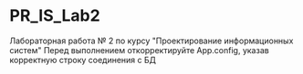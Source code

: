 # PR_IS_Lab2
Лабораторная работа № 2 по курсу "Проектирование информационных систем"
Перед выполнением откорректируйте App.config, указав корректную строку соединения с БД
